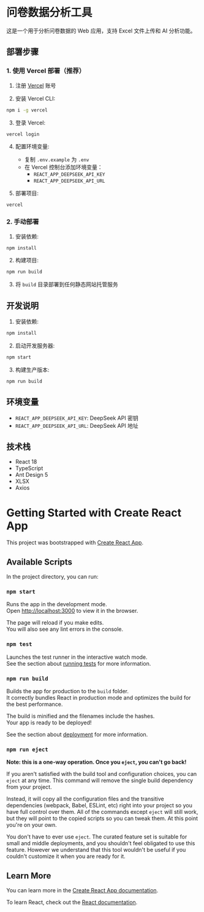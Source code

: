 # 问卷数据分析工具

这是一个用于分析问卷数据的 Web 应用，支持 Excel 文件上传和 AI 分析功能。

## 部署步骤

### 1. 使用 Vercel 部署（推荐）

1. 注册 [Vercel](https://vercel.com) 账号

2. 安装 Vercel CLI:
```bash
npm i -g vercel
```

3. 登录 Vercel:
```bash
vercel login
```

4. 配置环境变量:
   - 复制 `.env.example` 为 `.env`
   - 在 Vercel 控制台添加环境变量：
     - `REACT_APP_DEEPSEEK_API_KEY`
     - `REACT_APP_DEEPSEEK_API_URL`

5. 部署项目:
```bash
vercel
```

### 2. 手动部署

1. 安装依赖:
```bash
npm install
```

2. 构建项目:
```bash
npm run build
```

3. 将 `build` 目录部署到任何静态网站托管服务

## 开发说明

1. 安装依赖:
```bash
npm install
```

2. 启动开发服务器:
```bash
npm start
```

3. 构建生产版本:
```bash
npm run build
```

## 环境变量

- `REACT_APP_DEEPSEEK_API_KEY`: DeepSeek API 密钥
- `REACT_APP_DEEPSEEK_API_URL`: DeepSeek API 地址

## 技术栈

- React 18
- TypeScript
- Ant Design 5
- XLSX
- Axios

# Getting Started with Create React App

This project was bootstrapped with [Create React App](https://github.com/facebook/create-react-app).

## Available Scripts

In the project directory, you can run:

### `npm start`

Runs the app in the development mode.\
Open [http://localhost:3000](http://localhost:3000) to view it in the browser.

The page will reload if you make edits.\
You will also see any lint errors in the console.

### `npm test`

Launches the test runner in the interactive watch mode.\
See the section about [running tests](https://facebook.github.io/create-react-app/docs/running-tests) for more information.

### `npm run build`

Builds the app for production to the `build` folder.\
It correctly bundles React in production mode and optimizes the build for the best performance.

The build is minified and the filenames include the hashes.\
Your app is ready to be deployed!

See the section about [deployment](https://facebook.github.io/create-react-app/docs/deployment) for more information.

### `npm run eject`

**Note: this is a one-way operation. Once you `eject`, you can't go back!**

If you aren't satisfied with the build tool and configuration choices, you can `eject` at any time. This command will remove the single build dependency from your project.

Instead, it will copy all the configuration files and the transitive dependencies (webpack, Babel, ESLint, etc) right into your project so you have full control over them. All of the commands except `eject` will still work, but they will point to the copied scripts so you can tweak them. At this point you're on your own.

You don't have to ever use `eject`. The curated feature set is suitable for small and middle deployments, and you shouldn't feel obligated to use this feature. However we understand that this tool wouldn't be useful if you couldn't customize it when you are ready for it.

## Learn More

You can learn more in the [Create React App documentation](https://facebook.github.io/create-react-app/docs/getting-started).

To learn React, check out the [React documentation](https://reactjs.org/).
